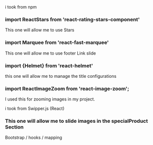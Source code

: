 i took from npm
### import ReactStars from 'react-rating-stars-component'  
This one will allow me to use Stars



### import Marquee from 'react-fast-marquee'
 This one will allow me to use footer Link slide


### import {Helmet} from 'react-helmet'
this one will allow me to manage the title configurations

### import ReactImageZoom from 'react-image-zoom';
I used this for zooming images in my project.


i took from  Swipper.js (React)
### This one will allow me to slide images in the specialProduct Section


Bootstrap / hooks / mapping 